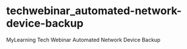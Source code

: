 # techwebinar_automated-network-device-backup
MyLearning Tech Webinar Automated Network Device Backup
